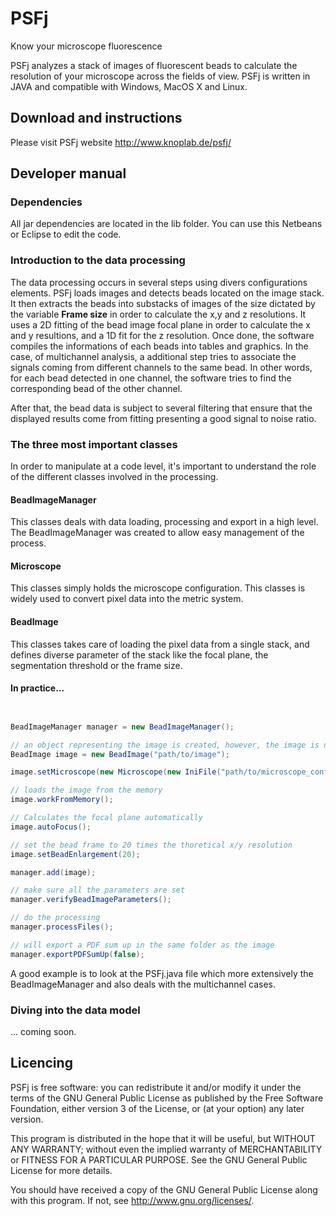 # PSFj
Know your microscope fluorescence

PSFj analyzes a stack of images of fluorescent beads to calculate the resolution of your microscope across the fields of view. PSFj is written in JAVA and compatible with Windows, MacOS X and Linux.


## Download and instructions
Please visit PSFj website [http://www.knoplab.de/psfj/
](http://www.knoplab.de/psfj)


## Developer manual

### Dependencies

All jar dependencies are located in the lib folder. You can use this Netbeans or Eclipse to edit the code.


### Introduction to the data processing

The data processing occurs in several steps using divers configurations elements.
PSFj loads images and detects beads located on the image stack. It then extracts the beads into substacks of images of the size dictated by the variable **Frame size** in order to calculate the x,y and z resolutions. It uses a 2D fitting of the bead image focal plane in order to calculate the x and y resultions, and a 1D fit for the z resolution. Once done, the software compiles the informations of each beads into tables and graphics. In the case, of multichannel analysis, a additional step tries to associate the signals coming from different channels to the same bead. In other words, for each bead detected in one channel, the software tries to find the corresponding bead of the other channel.

After that, the bead data is subject to several filtering that ensure that the displayed results come from fitting presenting a good signal to noise ratio.


### The three most important classes

In order to manipulate at a code level, it's important to understand the role of the different classes involved in the processing.

#### BeadImageManager

This classes deals with data loading, processing and export in a high level. The BeadImageManager was created to allow easy management of the process.



#### Microscope

This classes simply holds the microscope configuration. This classes is widely used to convert pixel data into the metric system.

#### BeadImage

This classes takes care of loading the pixel data from a single stack, and defines diverse parameter of the stack like the focal plane, the segmentation threshold or the frame size.

#### In practice...
~~~java


BeadImageManager manager = new BeadImageManager();

// an object representing the image is created, however, the image is not yet loaded
BeadImage image = new BeadImage("path/to/image");

image.setMicroscope(new Microscope(new IniFile("path/to/microscope_configuration.ini")));

// loads the image from the memory
image.workFromMemory();

// Calculates the focal plane automatically
image.autoFocus();

// set the bead frame to 20 times the thoretical x/y resolution
image.setBeadEnlargement(20);

manager.add(image);

// make sure all the parameters are set
manager.verifyBeadImageParameters();

// do the processing
manager.processFiles();

// will export a PDF sum up in the same folder as the image
manager.exportPDFSumUp(false);

~~~

A good example is to look at the PSFj.java file which more extensively the BeadImageManager and also deals with the multichannel cases.

### Diving into the data model

... coming soon.

## Licencing

PSFj is free software: you can redistribute it and/or modify
it under the terms of the GNU General Public License as published by
the Free Software Foundation, either version 3 of the License, or
(at your option) any later version.

This program is distributed in the hope that it will be useful,
but WITHOUT ANY WARRANTY; without even the implied warranty of
MERCHANTABILITY or FITNESS FOR A PARTICULAR PURPOSE.  See the
GNU General Public License for more details.

You should have received a copy of the GNU General Public License
along with this program.  If not, see <http://www.gnu.org/licenses/>.